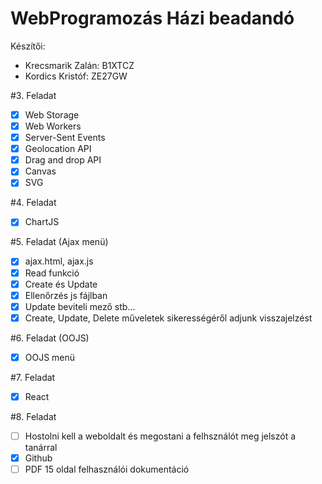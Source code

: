 # WebProgramozás Házi beadandó

Készítői:

- Krecsmarik Zalán: B1XTCZ
- Kordics Kristóf: ZE27GW

#3. Feladat

- [x] Web Storage
- [x] Web Workers
- [x] Server-Sent Events
- [x] Geolocation API
- [x] Drag and drop API
- [x] Canvas
- [x] SVG

#4. Feladat

- [x] ChartJS

#5. Feladat (Ajax menü)

- [x] ajax.html, ajax.js
- [x] Read funkció
- [x] Create és Update
- [x] Ellenőrzés js fájlban
- [x] Update beviteli mező stb...
- [x] Create, Update, Delete műveletek sikerességéről adjunk visszajelzést

#6. Feladat (OOJS)

- [x] OOJS menü

#7. Feladat

- [x] React

#8. Feladat

- [ ] Hostolni kell a weboldalt és megostani a felhsználót meg jelszót a tanárral
- [x] Github
- [ ] PDF 15 oldal felhasználói dokumentáció

